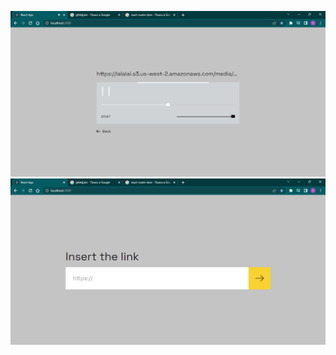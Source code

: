 ![preview2](https://github.com/XCrones/audioPlayer/blob/main/preview/preview1.jpg)
![preview1](https://github.com/XCrones/audioPlayer/blob/main/preview/preview2.jpg)
